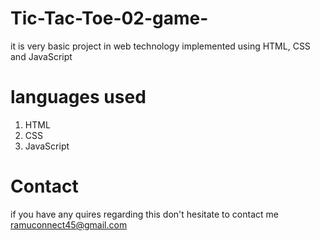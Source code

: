 # Tic-Tac-Toe-02-game-
it is very basic project in web technology implemented using HTML, CSS and JavaScript 



# languages used
1. HTML
2. CSS
3. JavaScript

# Contact
if you have any quires regarding this don't hesitate to contact me ramuconnect45@gmail.com
